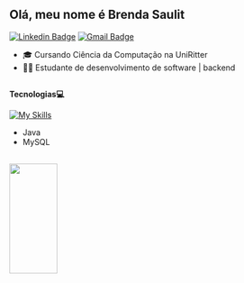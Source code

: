 ## Olá, meu nome é Brenda Saulit

[![Linkedin Badge](https://img.shields.io/badge/-LinkedIn-0A66C2?style=flat-square&logo=Linkedin&logoColor=white&link=https://www.linkedin.com/in/brenda-saulit/)](https://www.linkedin.com/in/brenda-saulit/)
[![Gmail Badge](https://img.shields.io/badge/-brenda.saulit@gmail.com-6633cc?style=flat-square&logo=Gmail&logoColor=white&link=mailto:brenda.saulit@gmail.com)](mailto:brenda.saulit@gmail.com)



- 🎓 Cursando Ciência da Computação na UniRitter
- 👩‍💻 Estudante de desenvolvimento de software | backend

## 
**Tecnologias💻**

[![My Skills](https://skillicons.dev/icons?i=java,mysql&theme=dark)](https://skillicons.dev)
- Java
- MySQL


##

<div align="left">
  <a href=https://www.linkedin.com/in/brenda-saulit/>
  <img width="41%" height="195px" src="https://github-readme-stats.vercel.app/api/top-langs/?username=BrendaSaulit&layout=compact&hide_border=true&title_color=8f00ff&text_color=ffffff&bg_color=0d1117" />
 </div>

##
